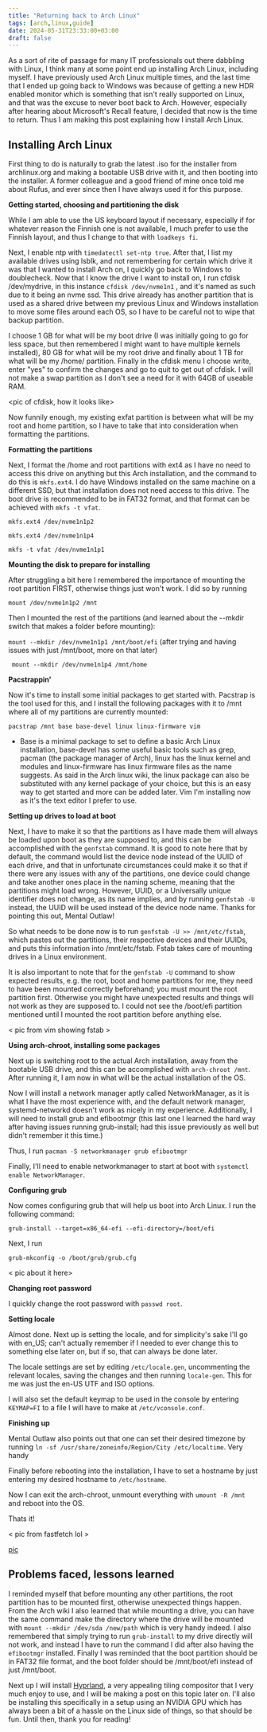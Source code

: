 ```yaml
---
title: "Returning back to Arch Linux"
tags: [arch,linux,guide]
date: 2024-05-31T23:33:00+03:00
draft: false
---
```


As a sort of rite of passage for many IT professionals out there dabbling with Linux, I think many at some point end up installing Arch Linux, including myself. I have previously used Arch Linux multiple times, and the last time that I ended up going back to Windows was because of getting a new HDR enabled monitor which is something that isn't really supported on Linux, and that was the excuse to never boot back to Arch. However, especially after hearing about Microsoft's Recall feature, I decided that now is the time to return. Thus I am making this post explaining how I install Arch Linux. 

## **Installing Arch Linux** 

First thing to do is naturally to grab the latest .iso for the installer from archlinux.org and making a bootable USB drive with it, and then booting into the installer. A former colleague and a good friend of mine once told me about Rufus, and ever since then I have always used it for this purpose. 

**Getting started, choosing and partitioning the disk** 

While I am able to use the US keyboard layout if necessary, especially if for whatever reason the Finnish one is not available, I much prefer to use the Finnish layout, and thus I change to that with ``loadkeys fi``.

Next, I enable ntp with `timedatectl set-ntp true`. After that, I list my available drives using lsblk, and not remembering for certain which drive it was that I wanted to install Arch on, I quickly go back to Windows to doublecheck. Now that I know the drive I want to install on, I run cfdisk /dev/mydrive, in this instance ``cfdisk /dev/nvme1n1`` , and it's named as such due to it being an nvme ssd. This drive already has another partition that is used as a shared drive between my previous Linux and Windows installation to move some files around each OS, so I have to be careful not to wipe that backup partition. 

I choose 1 GB for what will be my boot drive (I was initially going to go for less space, but then remembered I might want to have multiple kernels installed), 80 GB for what will be my root drive and finally about 1 TB for what will be my /home/ partition. Finally in the cfdisk menu I choose write, enter "yes" to confirm the changes and go to quit to get out of cfdisk. I will not make a swap partition as I don't see a need for it with 64GB of useable RAM. 

<pic of cfdisk, how it looks like>

Now funnily enough, my existing exfat partition is between what will be my root and home partition, so I have to take that into consideration when formatting the partitions.

**Formatting the partitions** 

Next, I format the /home and root partitions with ext4 as I have no need to access this drive on anything but this Arch installation, and the command to do this is ``mkfs.ext4``. I do have Windows installed on the same machine on a different SSD, but that installation does not need access to this drive. The boot drive is recommended to be in FAT32 format, and that format can be achieved with ``mkfs -t vfat``. 

``mkfs.ext4 /dev/nvme1n1p2`` 

``mkfs.ext4 /dev/nvme1n1p4`` 

``mkfs -t vfat /dev/nvme1n1p1`` 

**Mounting the disk to prepare for installing** 

After struggling a bit here I remembered the importance of mounting the root partition FIRST, otherwise things just won't work. I did so by running

``mount /dev/nvme1n1p2 /mnt`` 

Then I mounted the rest of the partitions (and learned about the --mkdir switch that makes a folder before mounting):

`mount --mkdir /dev/nvme1n1p1 /mnt/boot/efi` (after trying and having issues with just /mnt/boot, more on that later)

`` mount --mkdir /dev/nvme1n1p4 /mnt/home`` 

**Pacstrappin'** 

Now it's time to install some initial packages to get started with. Pacstrap is the tool used for this, and I install the following packages with it to /mnt where all of my partitions are currently mounted:

``pacstrap /mnt base base-devel linux linux-firmware vim`` 

- Base is a minimal package to set to define a basic Arch Linux installation, base-devel has some useful basic tools such as grep, pacman (the package manager of Arch), linux has the linux kernel and modules and linux-firmware has linux firmware files as the name suggests. As said in the Arch linux wiki, the linux package can also be substituted with any kernel package of your choice, but this is an easy way to get started and more can be added later. Vim I'm installing now as it's the text editor I prefer to use. 

**Setting up drives to load at boot**

Next, I have to make it so that the partitions as I have made them will always be loaded upon boot as they are supposed to, and this can be accomplished with the `genfstab` command. It is good to note here that by default, the command would list the device node instead of the UUID of each drive, and that in unfortunate circumstances could make it so that if there were any issues with any of the partitions, one device could change and take another ones place in the naming scheme, meaning that the partitions might load wrong. However, UUID, or a Universally unique identifier does not change, as its name implies, and by running `genfstab -U` instead, the UUID will be used instead of the device node name. Thanks for pointing this out, Mental Outlaw!

So what needs to be done now is to run ``genfstab -U >> /mnt/etc/fstab``, which pastes out the partitions, their respective devices and their UUIDs, and puts this information into /mnt/etc/fstab. Fstab takes care of mounting drives in a Linux environment.

It is also important to note that for the `genfstab -U` command to show expected results, e.g. the root, boot and home partitions for me, they need to have been mounted correctly beforehand; you must mount the root partition first. Otherwise you might have unexpected results and things will not work as they are supposed to. I could not see the /boot/efi partition mentioned until I mounted the root partition before anything else.

< pic from vim showing fstab >

**Using arch-chroot, installing some packages** 

Next up is switching root to the actual Arch installation, away from the bootable USB drive, and this can be accomplished with `arch-chroot /mnt`. After running it, I am now in what will be the actual installation of the OS. 

Now I will install a network manager aptly called NetworkManager, as it is what I have the most experience with, and the default network manager, systemd-networkd doesn't work as nicely in my experience. Additionally, I will need to install grub and efibootmgr (this last one I learned the hard way after having issues running grub-install; had this issue previously as well but didn't remember it this time.)

Thus, I run `pacman -S networkmanager grub efibootmgr`

Finally, I'll need to enable networkmanager to start at boot with `systemctl enable NetworkManager`. 

**Configuring grub** 

Now comes configuring grub that will help us boot into Arch Linux. I run the following command:

``grub-install --target=x86_64-efi --efi-directory=/boot/efi`` 

<pic about no errors here>

Next, I run 

`grub-mkconfig -o /boot/grub/grub.cfg`

< pic about it here>

**Changing root password**

I quickly change the root password with `passwd root`.

**Setting locale**

Almost done. Next up is setting the locale, and for simplicity's sake I'll go with en_US; can't actually remember if I needed to ever change this to something else later on, but if so, that can always be done later.

The locale settings are set by editing `/etc/locale.gen`, uncommenting the relevant locales, saving the changes and then running `locale-gen`. This for me was just the en-US UTF and ISO options.

I will also set the default keymap to be used in the console by entering `KEYMAP=FI` to a file I will have to make at `/etc/vconsole.conf`. 

**Finishing up**

Mental Outlaw also points out that one can set their desired timezone by running `ln -sf /usr/share/zoneinfo/Region/City /etc/localtime`. Very handy

Finally before rebooting into the installation, I have to set a hostname by just entering my desired hostname to `/etc/hostname`. 

Now I can exit the arch-chroot, unmount everything with `umount -R /mnt` and reboot into the OS.

Thats it! 

< pic from fastfetch lol >

[pic](/arch_linux/ayy.HEIC)

## **Problems faced, lessons learned** 

I reminded myself that before mounting any other partitions, the root partition has to be mounted first, otherwise unexpected things happen. From the Arch wiki I also learned that while mounting a drive, you can have the same command make the directory where the drive will be mounted with `mount --mkdir /dev/sda /new/path` which is very handy indeed. I also remembered that simply trying to run `grub-install` to my drive directly will not work, and instead I have to run the command I did after also having the `efibootmgr` installed. Finally I was reminded that the boot partition should be in FAT32 file format, and the boot folder should be /mnt/boot/efi instead of just /mnt/boot. 

Next up I will install [Hyprland](https://hyprland.org), a very appealing tiling compositor that I very much enjoy to use, and I will be making a post on this topic later on. I'll also be installing this specifically in a setup using an NVIDIA GPU which has always been a bit of a hassle on the Linux side of things, so that should be fun. Until then, thank you for reading!